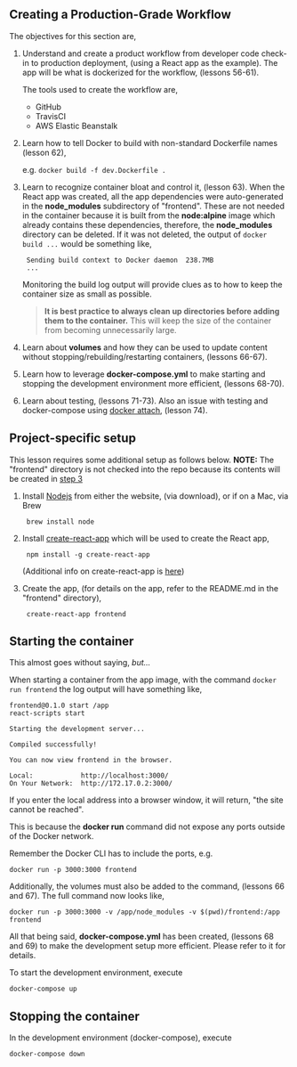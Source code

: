 ## Creating a Production-Grade Workflow

The objectives for this section are,

1. Understand and create a product workflow from developer code check-in to production deployment, (using a React app as the example). The app will be what is dockerized for the workflow, (lessons 56-61).

	The tools used to create the workflow are,
	
	* GitHub
	* TravisCI
	* AWS Elastic Beanstalk

2. Learn how to tell Docker to build with non-standard Dockerfile names (lesson 62),

	e.g. `docker build -f dev.Dockerfile .`

3. Learn to recognize container bloat and control it, (lesson 63). When the React app was created, all the app dependencies were auto-generated in the **node_modules** subdirectory of "frontend". These are not needed in the container because it is built from the **node:alpine** image which already contains these dependencies, therefore, the **node_modules** directory can be deleted. If it was not deleted, the output of `docker build ...` would be something like,

		Sending build context to Docker daemon  238.7MB
		...
		
	Monitoring the build log output will provide clues as to how to keep the container size as small as possible.

	>**It is best practice to always clean up directories before adding them to the container.** This will keep the size of the container from becoming unnecessarily large.

4. Learn about **volumes** and how they can be used to update content without stopping/rebuilding/restarting containers, (lessons 66-67).

5. Learn how to leverage **docker-compose.yml** to make starting and stopping the development environment more efficient, (lessons 68-70).

6. Learn about testing, (lessons 71-73). Also an issue with testing and docker-compose using [docker attach](https://docs.docker.com/engine/reference/commandline/attach/), (lesson 74).

## Project-specific setup

This lesson requires some additional setup as follows below. **NOTE:** The "frontend" directory is not checked into the repo because its contents will be created in [step 3](#3)

1. Install [Nodejs](https://nodejs.org/) from either the website, (via download), or if on a Mac, via Brew 

		brew install node
	
2. Install [create-react-app](https://www.npmjs.com/package/create-react-app) which will be used to create the React app,

		npm install -g create-react-app
	
	(Additional info on create-react-app is [here](https://reactjs.org/docs/create-a-new-react-app.html))

3. Create the app, (for details on the app, refer to the README.md in the "frontend" directory),

		create-react-app frontend
	
## Starting the container
This almost goes without saying, *but...*

When starting a container from the app image, with the command `docker run frontend` the log output will have something like, 

	frontend@0.1.0 start /app
	react-scripts start
	
	Starting the development server...
	
	Compiled successfully!
	
	You can now view frontend in the browser.
	
	Local:            http://localhost:3000/
	On Your Network:  http://172.17.0.2:3000/
	
If you enter the local address into a browser window, it will return, "the site cannot be reached".

This is because the **docker run** command did not expose any ports outside of the Docker network.

Remember the Docker CLI has to include the ports, e.g.

	docker run -p 3000:3000 frontend

Additionally, the volumes must also be added to the command, (lessons 66 and 67). The full command now looks like,

	docker run -p 3000:3000 -v /app/node_modules -v $(pwd)/frontend:/app frontend
	
All that being said, **docker-compose.yml** has been created, (lessons 68 and 69) to make the development setup more efficient. Please refer to it for details.

To start the development environment, execute

	docker-compose up

## Stopping the container

In the development environment (docker-compose), execute

	docker-compose down




	

	

